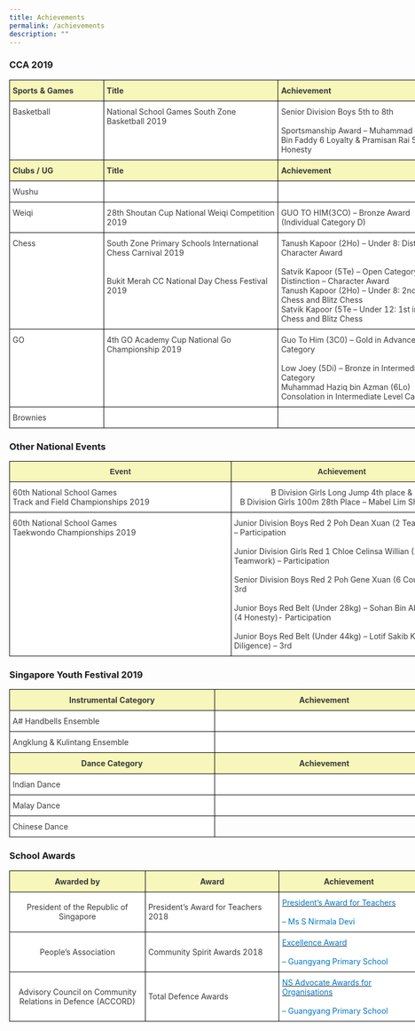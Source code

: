 ```yaml
---
title: Achievements
permalink: /achievements
description: ""
---
```

### CCA 2019

<style type="text/css">
.tg  {border-collapse:collapse;border-spacing:0;margin:0px auto;}
.tg td{border-color:black;border-style:solid;border-width:1px;font-family:Arial, sans-serif;font-size:14px;
  overflow:hidden;padding:10px 5px;word-break:normal;}
.tg th{border-color:black;border-style:solid;border-width:1px;font-family:Arial, sans-serif;font-size:14px;
  font-weight:normal;overflow:hidden;padding:10px 5px;word-break:normal;}
.tg .tg-16fh{background-color:#FFF;color:#3A3A3A;font-family:inherit;text-align:left;vertical-align:top}
.tg .tg-c6q4{font-family:inherit;text-align:left;vertical-align:top}
.tg .tg-131v{background-color:#F7F7BC;color:#3A3A3A;font-family:inherit;font-weight:bold;text-align:left;vertical-align:top}
</style>
<table class="tg" style="undefined;table-layout: fixed; width: 800px">
<colgroup>
<col style="width: 170px">
<col style="width: 315px">
<col style="width: 315px">
</colgroup>
<tbody>
  <tr>
    <td class="tg-131v"><span style="font-weight:bold;font-style:inherit">Sports &amp; Games</span></td>
    <td class="tg-131v"><span style="font-weight:bold;font-style:inherit"> Title</span></td>
    <td class="tg-131v"><span style="font-weight:bold;font-style:inherit"> Achievement</span></td>
  </tr>
  <tr>
    <td class="tg-16fh"><span style="font-weight:inherit;font-style:inherit"> Basketball</span></td>
    <td class="tg-16fh"><span style="font-weight:inherit;font-style:inherit">National School Games South Zone Basketball 2019</span></td>
    <td class="tg-16fh"><span style="font-weight:inherit;font-style:inherit">Senior Division Boys 5th to 8th</span><br><br><span style="font-weight:inherit;font-style:inherit">Sportsmanship Award – Muhammad Farisyam Bin Faddy 6 Loyalty &amp; Pramisan Rai 5 Honesty</span></td>
  </tr>
  <tr>
    <td class="tg-131v"><span style="font-weight:bold;font-style:inherit">Clubs / UG</span></td>
    <td class="tg-131v"><span style="font-weight:bold;font-style:inherit">Title</span></td>
    <td class="tg-131v"><span style="font-weight:bold;font-style:inherit">Achievement</span></td>
  </tr>
  <tr>
    <td class="tg-16fh"><span style="font-weight:inherit;font-style:inherit"> Wushu</span></td>
    <td class="tg-16fh"></td>
    <td class="tg-16fh"></td>
  </tr>
  <tr>
    <td class="tg-16fh"><span style="font-weight:inherit;font-style:inherit"> Weiqi</span></td>
    <td class="tg-16fh"><span style="font-weight:inherit;font-style:inherit">28th Shoutan Cup National Weiqi Competition 2019</span></td>
    <td class="tg-16fh"><span style="font-weight:inherit;font-style:inherit">GUO TO HIM(3CO) – Bronze Award (Individual Category D)</span></td>
  </tr>
  <tr>
    <td class="tg-16fh"><span style="font-weight:inherit;font-style:inherit"> Chess</span></td>
    <td class="tg-16fh"><span style="font-weight:inherit;font-style:inherit">South Zone Primary Schools International Chess Carnival 2019</span><br><br><span style="font-weight:inherit;font-style:inherit"> </span><br><span style="font-weight:inherit;font-style:inherit">Bukit Merah CC National Day Chess Festival 2019</span></td>
    <td class="tg-16fh"><span style="font-weight:inherit;font-style:inherit">Tanush Kapoor (2Ho) – Under 8: Distinction – Character Award</span><br><br><span style="font-weight:inherit;font-style:inherit">Satvik Kapoor (5Te) – Open Category: Distinction – Character Award</span><br><span style="font-weight:inherit;font-style:inherit">Tanush Kapoor (2Ho) – Under 8: 2nd in Rapid Chess and Blitz Chess</span><br><span style="font-weight:inherit;font-style:inherit">Satvik Kapoor (5Te – Under 12: 1st in Rapid Chess and Blitz Chess</span></td>
  </tr>
  <tr>
    <td class="tg-16fh"><span style="font-weight:inherit;font-style:inherit"> GO</span></td>
    <td class="tg-16fh"><span style="font-weight:inherit;font-style:inherit">4th GO Academy Cup National Go Championship 2019</span></td>
    <td class="tg-16fh"><span style="font-weight:inherit;font-style:inherit">Guo To Him (3C0) – Gold in Advance Level Category</span><br><br><span style="font-weight:inherit;font-style:inherit">Low Joey (5Di) – Bronze in Intermediate Level Category</span><br><span style="font-weight:inherit;font-style:inherit">Muhammad Haziq bin Azman (6Lo) Consolation  in Intermediate Level Category</span></td>
  </tr>
  <tr>
    <td class="tg-16fh"><span style="font-weight:inherit;font-style:inherit">Brownies</span></td>
    <td class="tg-16fh"></td>
    <td class="tg-c6q4"></td>
  </tr>
</tbody>
</table>

### Other National Events

<style type="text/css">
.tg  {border-collapse:collapse;border-spacing:0;margin:0px auto;}
.tg td{border-color:black;border-style:solid;border-width:1px;font-family:Arial, sans-serif;font-size:14px;
  overflow:hidden;padding:10px 5px;word-break:normal;}
.tg th{border-color:black;border-style:solid;border-width:1px;font-family:Arial, sans-serif;font-size:14px;
  font-weight:normal;overflow:hidden;padding:10px 5px;word-break:normal;}
.tg .tg-310r{background-color:#F7F7BC;color:#3A3A3A;text-align:center;vertical-align:middle}
.tg .tg-16fh{background-color:#FFF;color:#3A3A3A;font-family:inherit;text-align:left;vertical-align:top}
.tg .tg-owj7{background-color:#FFF;color:#3A3A3A;font-family:inherit;text-align:left;vertical-align:middle}
.tg .tg-c2qs{background-color:#F7F7BC;color:#3A3A3A;font-weight:bold;text-align:center;vertical-align:middle}
.tg .tg-hhj3{background-color:#FFF;color:#3A3A3A;font-family:inherit;text-align:center;vertical-align:middle}
</style>
<table class="tg" style="undefined;table-layout: fixed; width: 800px">
<colgroup>
<col style="width: 400px">
<col style="width: 400px">
</colgroup>
<tbody>
  <tr>
    <td class="tg-310r"><span style="font-weight:inherit;font-style:inherit;background-color:#F7F7BC"> </span><span style="font-weight:bold;font-style:inherit">Event</span></td>
    <td class="tg-c2qs"><span style="font-weight:bold;font-style:inherit"> Achievement</span></td>
  </tr>
  <tr>
    <td class="tg-16fh"><span style="font-weight:inherit;font-style:inherit">60th  National School Games</span><br><span style="font-weight:inherit;font-style:inherit">Track and Field Championships 2019</span></td>
    <td class="tg-hhj3"><span style="font-weight:inherit;font-style:inherit"> B Division Girls Long Jump  4th place &amp; </span><br><span style="font-weight:inherit;font-style:inherit">B Division Girls 100m 28th Place – Mabel Lim Shao Han</span><br></td>
  </tr>
  <tr>
    <td class="tg-16fh"><span style="font-weight:inherit;font-style:inherit">60th  National School Games</span><br><span style="font-weight:inherit;font-style:inherit">Taekwondo Championships 2019</span></td>
    <td class="tg-owj7"><span style="font-weight:inherit;font-style:inherit">Junior Division Boys Red 2 Poh Dean Xuan (2 Teamwork) – Participation</span><br><br><span style="font-weight:inherit;font-style:inherit">Junior Division Girls Red 1 Chloe Celinsa Willian (2 Teamwork) – Participation</span><br><br><span style="font-weight:inherit;font-style:inherit">Senior Division Boys Red 2 Poh Gene Xuan (6 Courage) – 3rd</span><br><br><span style="font-weight:inherit;font-style:inherit">Junior Boys Red Belt (Under 28kg) –  Sohan Bin Abdul Lotif (4 Honesty)- Participation</span><br><br><span style="font-weight:inherit;font-style:inherit">Junior Boys Red Belt (Under 44kg) – Lotif Sakib Khan (5 Diligence) – 3rd</span></td>
  </tr>
</tbody>
</table>

### Singapore Youth Festival 2019

<style type="text/css">
.tg  {border-collapse:collapse;border-spacing:0;margin:0px auto;}
.tg td{border-color:black;border-style:solid;border-width:1px;font-family:Arial, sans-serif;font-size:14px;
  overflow:hidden;padding:10px 5px;word-break:normal;}
.tg th{border-color:black;border-style:solid;border-width:1px;font-family:Arial, sans-serif;font-size:14px;
  font-weight:normal;overflow:hidden;padding:10px 5px;word-break:normal;}
.tg .tg-n7pb{background-color:#F7F7BC;color:#3A3A3A;font-family:inherit;font-weight:bold;text-align:center;vertical-align:top}
.tg .tg-16fh{background-color:#FFF;color:#3A3A3A;font-family:inherit;text-align:left;vertical-align:top}
.tg .tg-c6q4{font-family:inherit;text-align:left;vertical-align:top}
.tg .tg-2jsg{background-color:#F7F7BC;color:#3A3A3A;font-family:inherit;text-align:center;vertical-align:middle}
</style>
<table class="tg" style="undefined;table-layout: fixed; width: 767px">
<colgroup>
<col style="width: 370px">
<col style="width: 397px">
</colgroup>
<tbody>
  <tr>
    <td class="tg-2jsg"><span style="font-weight:inherit;font-style:inherit;background-color:#F7F7BC"> </span><span style="font-weight:bold;font-style:inherit">Instrumental Category</span></td>
    <td class="tg-n7pb"><span style="font-weight:bold;font-style:inherit"> Achievement</span></td>
  </tr>
  <tr>
    <td class="tg-16fh"><span style="font-weight:inherit;font-style:inherit"> A# Handbells Ensemble</span></td>
    <td class="tg-16fh"></td>
  </tr>
  <tr>
    <td class="tg-16fh"><span style="font-weight:inherit;font-style:inherit"> Angklung &amp; Kulintang Ensemble</span></td>
    <td class="tg-16fh"></td>
  </tr>
  <tr>
    <td class="tg-n7pb"><span style="font-weight:bold;font-style:inherit">Dance Category</span></td>
    <td class="tg-n7pb"><span style="font-weight:bold;font-style:inherit">Achievement</span></td>
  </tr>
  <tr>
    <td class="tg-16fh"><span style="font-weight:inherit;font-style:inherit"> Indian Dance</span></td>
    <td class="tg-16fh"></td>
  </tr>
  <tr>
    <td class="tg-16fh"><span style="font-weight:inherit;font-style:inherit"> Malay Dance</span></td>
    <td class="tg-16fh"></td>
  </tr>
  <tr>
    <td class="tg-16fh"><span style="font-weight:inherit;font-style:inherit"> Chinese Dance</span></td>
    <td class="tg-c6q4"></td>
  </tr>
</tbody>
</table>

### School Awards

<style type="text/css">
.tg  {border-collapse:collapse;border-spacing:0;margin:0px auto;}
.tg td{border-color:black;border-style:solid;border-width:1px;font-family:Arial, sans-serif;font-size:14px;
  overflow:hidden;padding:10px 5px;word-break:normal;}
.tg th{border-color:black;border-style:solid;border-width:1px;font-family:Arial, sans-serif;font-size:14px;
  font-weight:normal;overflow:hidden;padding:10px 5px;word-break:normal;}
.tg .tg-lbkb{background-color:#FFF;color:#0274BE;font-family:inherit;text-align:left;vertical-align:middle}
.tg .tg-owj7{background-color:#FFF;color:#3A3A3A;font-family:inherit;text-align:left;vertical-align:middle}
.tg .tg-hxfj{background-color:#F7F7BC;color:#3A3A3A;font-family:inherit;font-weight:bold;text-align:center;vertical-align:middle}
.tg .tg-hhj3{background-color:#FFF;color:#3A3A3A;font-family:inherit;text-align:center;vertical-align:middle}
</style>
<table class="tg" style="undefined;table-layout: fixed; width: 739px">
<colgroup>
<col style="width: 245px">
<col style="width: 242px">
<col style="width: 252px">
</colgroup>
<tbody>
  <tr>
    <td class="tg-hxfj"><span style="font-weight:bold;font-style:inherit">Awarded by</span></td>
    <td class="tg-hxfj"><span style="font-weight:bold;font-style:inherit"> Award</span></td>
    <td class="tg-hxfj"><span style="font-weight:bold;font-style:inherit"> Achievement</span></td>
  </tr>
  <tr>
    <td class="tg-hhj3"><span style="font-weight:inherit;font-style:inherit"> President of the Republic of Singapore</span></td>
    <td class="tg-owj7"><span style="font-weight:inherit;font-style:inherit"> President’s Award for Teachers 2018</span></td>
    <td class="tg-lbkb"><a href="https://www.guangyangpri.moe.edu.sg/wp-content/uploads/2018/09/president_award_2018_cl2_800.jpg"><span style="font-weight:inherit;font-style:inherit;text-decoration:none;color:#0274BE;background-color:transparent">President’s Award for Teachers</span></a><br><br><span style="font-weight:inherit;font-style:inherit">– Ms S Nirmala Devi</span></td>
  </tr>
  <tr>
    <td class="tg-hhj3"><span style="font-weight:inherit;font-style:inherit">People’s Association</span></td>
    <td class="tg-owj7"><span style="font-weight:inherit;font-style:inherit"> Community Spirit Awards 2018</span></td>
    <td class="tg-lbkb"><a href="https://www.guangyangpri.moe.edu.sg/community-awards/" target="_blank" rel="noopener noreferrer"><span style="font-weight:inherit;font-style:inherit;text-decoration:none;color:#0274BE;background-color:transparent">Excellence Award</span></a><br><br><span style="font-weight:inherit;font-style:inherit">– Guangyang Primary School</span></td>
  </tr>
  <tr>
    <td class="tg-hhj3"><span style="font-weight:inherit;font-style:inherit">Advisory Council on Community Relations in Defence (ACCORD)</span></td>
    <td class="tg-owj7"><span style="font-weight:inherit;font-style:inherit"> Total Defence Awards</span></td>
    <td class="tg-lbkb"><a href="https://www.guangyangpri.moe.edu.sg/total-defence-award/" target="_blank" rel="noopener noreferrer"><span style="font-weight:inherit;font-style:inherit;text-decoration:none;color:#0274BE;background-color:transparent">NS Advocate Awards for Organisations</span></a><br><br><span style="font-weight:inherit;font-style:inherit">– Guangyang Primary School</span></td>
  </tr>
</tbody>
</table>